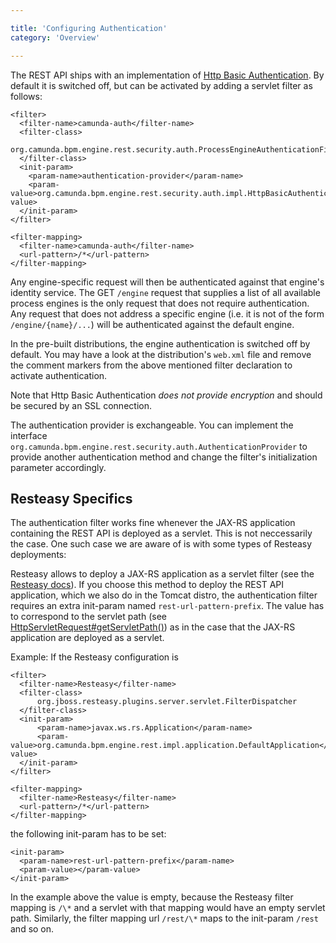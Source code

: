 ```yaml
---

title: 'Configuring Authentication'
category: 'Overview'

---
```



The REST API ships with an implementation of [Http Basic Authentication](http://en.wikipedia.org/wiki/Basic_access_authentication). By default it is switched off, but can be activated by adding a servlet filter as follows:

    <filter>
      <filter-name>camunda-auth</filter-name>
      <filter-class>
        org.camunda.bpm.engine.rest.security.auth.ProcessEngineAuthenticationFilter
      </filter-class>
      <init-param>
        <param-name>authentication-provider</param-name>
        <param-value>org.camunda.bpm.engine.rest.security.auth.impl.HttpBasicAuthenticationProvider</param-value>
      </init-param>
    </filter>
        
    <filter-mapping>
      <filter-name>camunda-auth</filter-name>
      <url-pattern>/*</url-pattern>
    </filter-mapping>
    
Any engine-specific request will then be authenticated against that engine's identity service. The GET `/engine` request that supplies a list of all available process engines is the only request that does not require authentication. Any request that does not address a specific engine (i.e. it is not of the form `/engine/{name}/...`) will be authenticated against the default engine.

In the pre-built distributions, the engine authentication is switched off by default. You may have a look at the distribution's `web.xml` file and remove the comment markers from the above mentioned filter declaration to activate authentication.

Note that Http Basic Authentication *does not provide encryption* and should be secured by an SSL connection.

The authentication provider is exchangeable. You can implement the interface `org.camunda.bpm.engine.rest.security.auth.AuthenticationProvider` to provide another authentication method and change the filter's initialization parameter accordingly.

Resteasy Specifics
------------------

The authentication filter works fine whenever the JAX-RS application containing the REST API is deployed as a servlet. This is not neccessarily the case. One such case we are aware of is with some types of Resteasy deployments:

Resteasy allows to deploy a JAX-RS application as a servlet filter (see the [Resteasy docs](http://docs.jboss.org/resteasy/docs/2.3.5.Final/userguide/html/Installation_Configuration.html#filter)). If you choose this method to deploy the REST API application, which we also do in the Tomcat distro, the authentication filter requires an extra init-param named `rest-url-pattern-prefix`. The value has to correspond to the servlet path (see [HttpServletRequest#getServletPath()](http://docs.oracle.com/javaee/6/api/javax/servlet/http/HttpServletRequest.html#getServletPath%28%29)) as in the case that the JAX-RS application are deployed as a servlet.

Example: If the Resteasy configuration is

    <filter>
      <filter-name>Resteasy</filter-name>
      <filter-class>
          org.jboss.resteasy.plugins.server.servlet.FilterDispatcher
      </filter-class>
      <init-param>
          <param-name>javax.ws.rs.Application</param-name>
          <param-value>org.camunda.bpm.engine.rest.impl.application.DefaultApplication</param-value>
      </init-param>
    </filter>

    <filter-mapping>
      <filter-name>Resteasy</filter-name>
      <url-pattern>/*</url-pattern>
    </filter-mapping>
    
the following init-param has to be set:

    <init-param>
      <param-name>rest-url-pattern-prefix</param-name>
      <param-value></param-value>
    </init-param>
    
In the example above the value is empty, because the Resteasy filter mapping is `/\*` and a servlet with that mapping would have an empty servlet path. Similarly, the filter mapping url `/rest/\*` maps to the init-param `/rest` and so on.